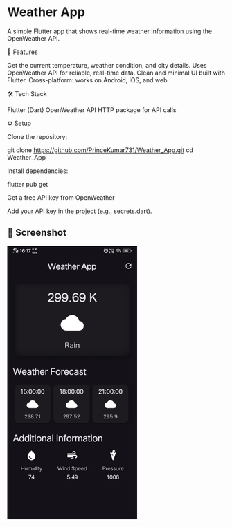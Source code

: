 # Weather App

A simple Flutter app that shows real-time weather information using the OpenWeather API.

🚀 Features

Get the current temperature, weather condition, and city details.
Uses OpenWeather API for reliable, real-time data.
Clean and minimal UI built with Flutter.
Cross-platform: works on Android, iOS, and web.

🛠️ Tech Stack

Flutter (Dart)
OpenWeather API
HTTP package for API calls

⚙️ Setup

Clone the repository:

git clone https://github.com/PrinceKumar731/Weather_App.git
cd Weather_App


Install dependencies:

flutter pub get


Get a free API key from OpenWeather

Add your API key in the project (e.g., secrets.dart).


## 📸 Screenshot  

<img src="WhatsApp%20Image%202025-08-30%20at%2016.18.05_0aee5346.jpg" alt="Weather App Screenshot" width="300"/>

